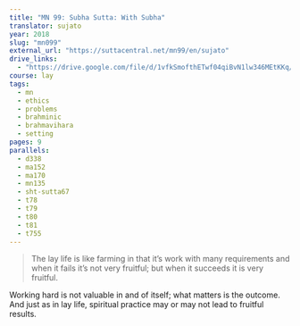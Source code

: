 ```yaml
---
title: "MN 99: Subha Sutta: With Subha"
translator: sujato
year: 2018
slug: "mn099"
external_url: "https://suttacentral.net/mn99/en/sujato"
drive_links:
  - "https://drive.google.com/file/d/1vfkSmofthETwf04qiBvN1lw346MEtKKq/view?usp=drivesdk"
course: lay
tags:
  - mn
  - ethics
  - problems
  - brahminic
  - brahmavihara
  - setting
pages: 9
parallels:
  - d338
  - ma152
  - ma170
  - mn135
  - sht-sutta67
  - t78
  - t79
  - t80
  - t81
  - t755
---
```


> The lay life is like farming in that it’s work with many requirements and when it fails it’s not very fruitful; but when it succeeds it is very fruitful.

Working hard is not valuable in and of itself; what matters is the outcome. And just as in lay life, spiritual practice may or may not lead to fruitful results.

